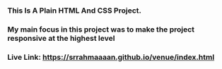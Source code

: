 ### This Is A Plain HTML And CSS Project.

### My main focus in this project was to make the project responsive at the highest level

### Live Link: https://srrahmaaaan.github.io/venue/index.html
